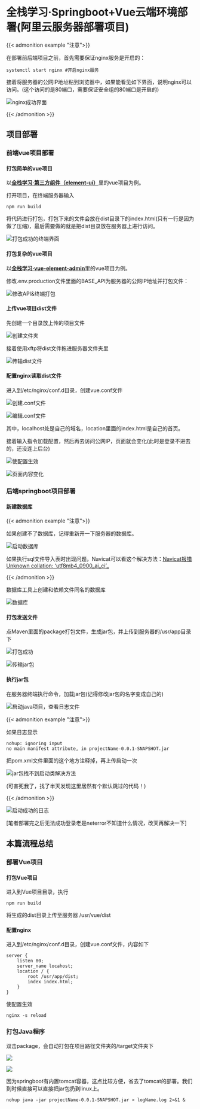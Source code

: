 # 全栈学习·Springboot+Vue云端环境部署(阿里云服务器部署项目)


{{< admonition example "注意">}}

在部署前后端项目之前，首先需要保证nginx服务是开启的：

```shell
systemctl start nginx #开启nginx服务
```

接着将服务器的公网IP地址粘到浏览器中，如果能看见如下界面，说明nginx可以访问。(这个访问的是80端口，需要保证安全组的80端口是开启的) 

![nginx成功界面](https://cdn.jsdelivr.net/gh/B1ANKC-MOV/HttpImg@master/20240116/COS1.755p8emc61c0.webp)

{{< /admonition >}}

## 项目部署

### 前端vue项目部署

#### 打包简单的vue项目

以<u>**[全栈学习·第三方组件（element-ui）](https://b1ankc-mov.github.io/posts/vuep10/)**</u>里的vue项目为例。

打开项目，在终端服务器输入

```shell
npm run build
```

将代码进行打包，打包下来的文件会放在dist目录下的index.html(只有一行是因为做了压缩)，最后需要做的就是把dist目录放在服务器上进行访问。

![打包成功的终端界面](https://cdn.jsdelivr.net/gh/B1ANKC-MOV/HttpImg@master/20240116/COS2.66aa97855v40.webp)

#### 打包复杂的vue项目

以<u>**[全栈学习·vue-element-admin](https://b1ankc-mov.github.io/posts/vuep15/)**</u>里的vue项目为例。     

修改.env.production文件里面的BASE_API为服务器的公网IP地址并打包文件：

![修改API&终端打包](https://cdn.jsdelivr.net/gh/B1ANKC-MOV/HttpImg@master/20240116/COS4.4ffvl6fijuy0.webp)

#### 上传vue项目dist文件

先创建一个目录放上传的项目文件

![创建文件夹](https://cdn.jsdelivr.net/gh/B1ANKC-MOV/HttpImg@master/20240116/COS3.705t24hmkkw0.webp)

接着使用xftp将dist文件拖进服务器文件夹里

![传输dist文件](https://cdn.jsdelivr.net/gh/B1ANKC-MOV/HttpImg@master/20240116/COS5.1bc8cdrey9c0.webp)

#### 配置nginx读取dist文件

进入到/etc/nginx/conf.d目录，创建vue.conf文件

![创建.conf文件](https://cdn.jsdelivr.net/gh/B1ANKC-MOV/HttpImg@master/20240116/COS6.286s8o34zpno.webp)

![编辑.conf文件](https://cdn.jsdelivr.net/gh/B1ANKC-MOV/HttpImg@master/20240116/COS7.554ctcz7t4g0.webp)

其中，localhost处是自己的域名，location里面的index.html是自己的首页。

接着输入指令加载配置，然后再去访问公网IP，页面就会变化(此时是登录不进去的，还没连上后台)

![使配置生效](https://cdn.jsdelivr.net/gh/B1ANKC-MOV/HttpImg@master/20240116/COS8.mteiydw3z28.webp)

![页面内容变化](https://cdn.jsdelivr.net/gh/B1ANKC-MOV/HttpImg@master/20240116/COS9.7756oskvjmw0.webp)

### 后端springboot项目部署

#### 新建数据库

{{< admonition example "注意">}}

如果创建不了数据库，记得重新开一下服务器的数据库。

![启动数据库](https://cdn.jsdelivr.net/gh/B1ANKC-MOV/HttpImg@master/20240116/COS10.36lgma9j1pi0.webp)

如果执行sql文件导入表时出现问题，Navicat可以看这个解决方法：<u>[Navicat报错Unknown collation: ‘utf8mb4_0900_ai_ci’_](https://blog.csdn.net/weixin_54257705/article/details/132807720)</u>

{{< /admonition >}}

数据库工具上创建和依赖文件同名的数据库

![数据库](https://cdn.jsdelivr.net/gh/B1ANKC-MOV/HttpImg@master/20240116/COS11.2c9shfei5se8.webp)

#### 打包发送文件

点Maven里面的package打包文件，生成jar包，并上传到服务器的/usr/app目录下

![打包成功](https://cdn.jsdelivr.net/gh/B1ANKC-MOV/HttpImg@master/20240116/COS12.ej95uf8mt0w.webp)

![传输jar包](https://cdn.jsdelivr.net/gh/B1ANKC-MOV/HttpImg@master/20240116/COS13.4gvh0h75aw00.webp)

#### 执行jar包

在服务器终端执行命令，加载jar包(记得修改jar包的名字变成自己的)

![启动java项目，查看日志文件](https://cdn.jsdelivr.net/gh/B1ANKC-MOV/HttpImg@master/20240116/COS14.1k15ew7qmvk0.webp)

{{< admonition example "注意">}}

如果日志显示

```
nohup: ignoring input
no main manifest attribute, in projectName-0.0.1-SNAPSHOT.jar
```

把pom.xml文件里面的这个地方注释掉，再上传启动一次

![jar包找不到启动类解决方法](https://cdn.jsdelivr.net/gh/B1ANKC-MOV/HttpImg@master/20240116/COS15.6qwls33tx3k0.webp)

(可害死我了，找了半天发现这里居然有个默认跳过的代码！)

{{< /admonition >}}

![启动成功的日志](https://cdn.jsdelivr.net/gh/B1ANKC-MOV/HttpImg@master/20240116/COS16.1tgcx3qkfwjk.webp)

[笔者部署完之后无法成功登录老是neterror不知道什么情况，改天再解决一下]

## 本篇流程总结

### 部署Vue项目

#### 打包Vue项目

进入到Vue项目目录，执行

```shell
npm run build
```

将生成的dist目录上传至服务器 /usr/vue/dist

#### 配置nginx

进入到/etc/nginx/conf.d目录，创建vue.conf文件，内容如下

```
server {
    listen 80;
    server_name locahost;
    location / {
        root /usr/app/dist;
        index index.html;
    }
}
```

使配置生效

```npm
nginx -s reload
```

### 打包Java程序

双击package，会自动打包在项目路径文件夹的/target文件夹下

![ ](https://cdn.jsdelivr.net/gh/B1ANKC-MOV/HttpImg@master/20240112/Java.5n1e67d27700.webp)

![ ](https://cdn.jsdelivr.net/gh/B1ANKC-MOV/HttpImg@master/20240112/Java2.64vdj17krvg.webp)

因为springboot有内置tomcat容器，这点比较方便，省去了tomcat的部署。我们到时候直接可以直接把jar包扔到linux上。

```shell
nohup java -jar projectName-0.0.1-SNAPSHOT.jar > logName.log 2>&1 &
```


